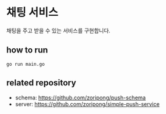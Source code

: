 # 채팅 서비스

채팅을 주고 받을 수 있는 서비스를 구현합니다.

## how to run

```
go run main.go
```

## related repository
- schema: https://github.com/zoripong/push-schema
- server: https://github.com/zoripong/simple-push-service
